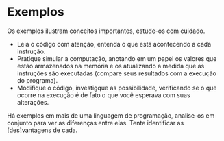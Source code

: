 Exemplos
========

Os exemplos ilustram conceitos importantes, estude-os com cuidado.
- Leia o código com atenção, entenda o que está acontecendo a cada instrução.
- Pratique simular a computação, anotando em um papel os valores que estão armazenados na memória e os atualizando a medida que as instruções são executadas (compare seus resultados com a execução do programa).
- Modifique o código, investigque as possibilidade, verificando se o que ocorre na execução é de fato o que você esperava com suas alterações.

Há exemplos em mais de uma linguagem de programação, analise-os em conjunto para ver as diferenças entre elas. Tente identificar as [des]vantagens de cada.